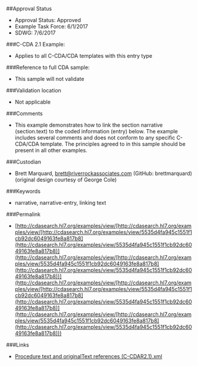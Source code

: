 ##Approval Status 

* Approval Status: Approved
* Example Task Force: 6/1/2017
* SDWG: 7/6/2017

###C-CDA 2.1 Example: 
* Applies to all C-CDA/CDA templates with this entry type

###Reference to full CDA sample:
* This sample will not validate

###Validation location
* Not applicable

###Comments
* This example demonstrates how to link the section narrative (section.text) to the coded information (entry) below. The example includes several comments and does not conform to any specific C-CDA/CDA template. The principles agreed to in this sample should be present in all other examples. 

###Custodian
* Brett Marquard, brett@riverrockassociates.com (GitHub: brettmarquard) (original design courtesy of George Cole)

###Keywords

* narrative, narrative-entry, linking text





###Permalink 

* [http://cdasearch.hl7.org/examples/view/[http://cdasearch.hl7.org/examples/view/[http://cdasearch.hl7.org/examples/view/5535d4fa945c1551f1cb92dc6049163fe8a817b8](http://cdasearch.hl7.org/examples/view/5535d4fa945c1551f1cb92dc6049163fe8a817b8)](http://cdasearch.hl7.org/examples/view/[http://cdasearch.hl7.org/examples/view/5535d4fa945c1551f1cb92dc6049163fe8a817b8](http://cdasearch.hl7.org/examples/view/5535d4fa945c1551f1cb92dc6049163fe8a817b8))](http://cdasearch.hl7.org/examples/view/[http://cdasearch.hl7.org/examples/view/[http://cdasearch.hl7.org/examples/view/5535d4fa945c1551f1cb92dc6049163fe8a817b8](http://cdasearch.hl7.org/examples/view/5535d4fa945c1551f1cb92dc6049163fe8a817b8)](http://cdasearch.hl7.org/examples/view/[http://cdasearch.hl7.org/examples/view/5535d4fa945c1551f1cb92dc6049163fe8a817b8](http://cdasearch.hl7.org/examples/view/5535d4fa945c1551f1cb92dc6049163fe8a817b8)))

###Links 

* [Procedure text and originalText references (C-CDAR2.1).xml](https://github.com/HL7/C-CDA-Examples/tree/master/General/Narrative%20Reference%20-%20Procedure/Procedure%20text%20and%20originalText%20references%20%28C-CDAR2.1%29.xml)
